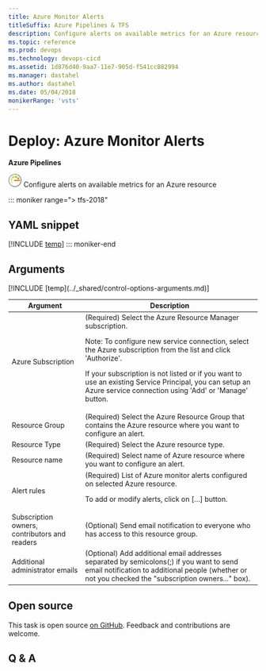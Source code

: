 ```yaml
---
title: Azure Monitor Alerts
titleSuffix: Azure Pipelines & TFS
description: Configure alerts on available metrics for an Azure resource
ms.topic: reference
ms.prod: devops
ms.technology: devops-cicd
ms.assetid: 1d876d40-9aa7-11e7-905d-f541cc882994
ms.manager: dastahel
ms.author: dastahel
ms.date: 05/04/2018
monikerRange: 'vsts'
---
```


# Deploy: Azure Monitor Alerts

**Azure Pipelines**

![](_img/azuremonitoralerts.png) Configure alerts on available metrics for an Azure resource

::: moniker range="> tfs-2018"
## YAML snippet
[!INCLUDE [temp](../_shared/yaml/AzureMonitorAlertsV0.md)]
::: moniker-end

## Arguments

<table><thead><tr><th>Argument</th><th>Description</th></tr></thead>
<tr><td>Azure Subscription</td><td>(Required) Select the Azure Resource Manager subscription.

Note: To configure new service connection, select the Azure subscription from the list and click 'Authorize'.

If your subscription is not listed or if you want to use an existing Service Principal, you can setup an Azure service connection using 'Add' or 'Manage' button.</td></tr>
<tr><td>Resource Group</td><td>(Required) Select the Azure Resource Group that contains the Azure resource where you want to configure an alert.</td></tr>
<tr><td>Resource Type</td><td>(Required) Select the Azure resource type.</td></tr>
<tr><td>Resource name</td><td>(Required) Select name of Azure resource where you want to configure an alert.</td></tr>
<tr><td>Alert rules</td><td>(Required) List of Azure monitor alerts configured on selected Azure resource.

To add or modify alerts, click on […] button.</td></tr>
<tr><td>Subscription owners, contributors and readers</td><td>(Optional) Send email notification to everyone who has access to this resource group.</td></tr>
<tr><td>Additional administrator emails</td><td>(Optional) Add additional email addresses separated by semicolons(;) if you want to send email notification to additional people (whether or not you checked the "subscription owners..." box).</td></tr>
[!INCLUDE [temp](../_shared/control-options-arguments.md)]
</table>

## Open source

This task is open source [on GitHub](https://github.com/Microsoft/vsts-tasks). Feedback and contributions are welcome.

## Q & A

<!-- BEGINSECTION class="md-qanda" -->

<!-- ENDSECTION -->
